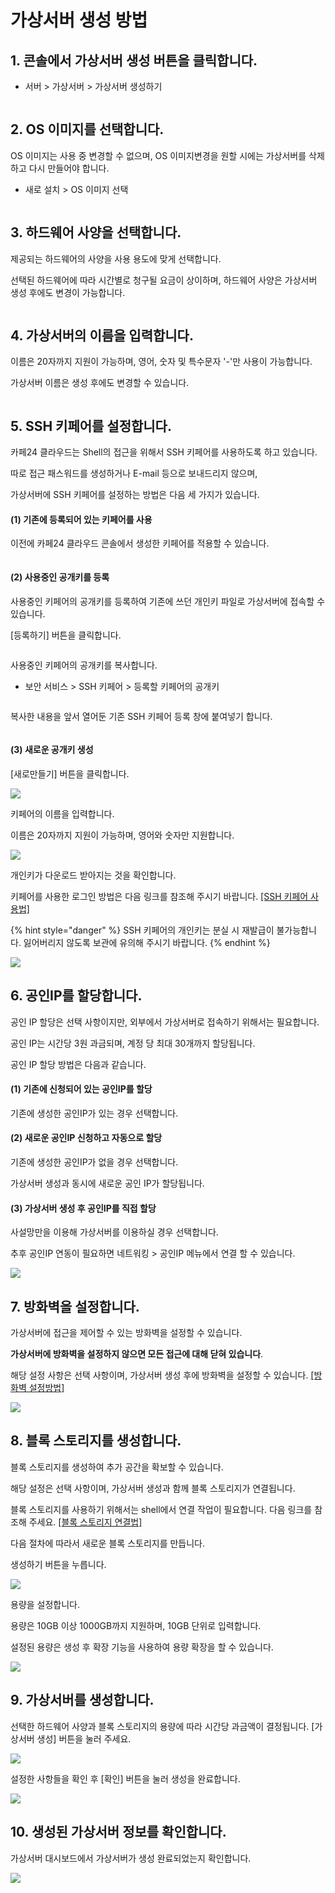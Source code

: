 # 가상서버 생성 방법

## 1. 콘솔에서 가상서버 생성 버튼을 클릭합니다.

* 서버 > 가상서버 > 가상서버 생성하기

&#x20; <img src="https://filesystem.cafe24.com/hosting/cloud_service/2020/02/24/19721a16c543b5901674cf57fe87fbc8_1582521749.png" alt="" data-size="original">



## 2. OS 이미지를 선택합니다.

OS 이미지는 사용 중 변경할 수 없으며, OS 이미지변경을 원할 시에는 가상서버를 삭제하고 다시 만들어야 합니다.

* 새로 설치 > OS 이미지 선택

&#x20; <img src="https://filesystem.cafe24.com/hosting/cloud_service/2020/02/24/15bf717eeb660432396a287f9147e368_1582525122.png" alt="" data-size="original">



## 3. 하드웨어 사양을 선택합니다.

제공되는 하드웨어의 사양을 사용 용도에 맞게 선택합니다.

선택된 하드웨어에 따라 시간별로 청구될 요금이 상이하며, 하드웨어 사양은 가상서버 생성 후에도 변경이 가능합니다.

&#x20; <img src="https://filesystem.cafe24.com/hosting/cloud_service/2020/02/24/7140e12d2557da7e02474d0fa93306d5_1582525242.png" alt="" data-size="original">



## 4. 가상서버의 이름을 입력합니다.

이름은 20자까지 지원이 가능하며, 영어, 숫자 및 특수문자 '-'만 사용이 가능합니다.

가상서버 이름은 생성 후에도 변경할 수 있습니다.

&#x20; <img src="https://filesystem.cafe24.com/hosting/cloud_service/2020/02/24/ee785d7baec674f5aae85dd2deb0a306_1582525303.png" alt="" data-size="original">



## 5. SSH 키페어를 설정합니다.

카페24 클라우드는 Shell의 접근을 위해서 SSH 키페어를 사용하도록 하고 있습니다.

따로 접근 패스워드를 생성하거나 E-mail 등으로 보내드리지 않으며,

가상서버에 SSH 키페어를 설정하는 방법은 다음 세 가지가 있습니다.

#### (1) 기존에 등록되어 있는 키페어를 사용

이전에 카페24 클라우드 콘솔에서 생성한 키페어를 적용할 수 있습니다.

&#x20; <img src="https://filesystem.cafe24.com/hosting/cloud_service/2021/05/24/7c4ba23274531abf51cc31b05242ffd9_1621834120.png" alt="" data-size="original">

#### (2) 사용중인 공개키를 등록

사용중인 키페어의 공개키를 등록하여 기존에 쓰던 개인키 파일로 가상서버에 접속할 수 있습니다.

\[등록하기] 버튼을 클릭합니다.

&#x20; <img src="https://filesystem.cafe24.com/hosting/cloud_service/2021/05/24/02e30fdcdcdb7409c72ffe4b158f4cd9_1621834199.jpg" alt="" data-size="original">

사용중인 키페어의 공개키를 복사합니다.

* 보안 서비스 > SSH 키페어 > 등록할 키페어의 공개키

&#x20; <img src="https://filesystem.cafe24.com/hosting/cloud_service/2021/05/24/fc0a122c58ef5c0bb33c8e0427029cf8_1621834588.png" alt="" data-size="original">

복사한 내용을 앞서 열어둔 기존 SSH 키페어  등록 창에 붙여넣기 합니다.

&#x20; <img src="https://filesystem.cafe24.com/hosting/cloud_service/2021/05/24/12b8c0d104fd54977cb906d0634a59a2_1621834733.jpg" alt="" data-size="original">

#### (3)  새로운 공개키 생성

\[새로만들기] 버튼을 클릭합니다.

&#x20; ![](https://filesystem.cafe24.com/hosting/cloud\_service/2020/02/24/fb4c10053a071a85348757dcd8a60f39\_1582525539.png)&#x20;

키페어의 이름을 입력합니다.

이름은 20자까지 지원이 가능하며, 영어와 숫자만 지원합니다.

&#x20; ![](https://filesystem.cafe24.com/hosting/cloud\_service/2020/02/24/22053d1bbf2f53f96a104c7a88d44cce\_1582527935.png)

개인키가 다운로드 받아지는 것을 확인합니다.&#x20;

키페어를 사용한 로그인 방법은 다음 링크를 참조해 주시기 바랍니다. [\[SSH 키페어 사용법\]](https://console.cafe24.com/support/faq/view?idx=71)

{% hint style="danger" %}
SSH 키페어의 개인키는 분실 시 재발급이 불가능합니다. 잃어버리지 않도록 보관에 유의해 주시기 바랍니다.
{% endhint %}

&#x20; ![](https://filesystem.cafe24.com/hosting/cloud\_service/2020/02/24/233dd4df8b8227ca0bbbd5425c29ceea\_1582527961.png)



## 6. 공인IP를 할당합니다.

공인 IP 할당은 선택 사항이지만, 외부에서 가상서버로 접속하기 위해서는 필요합니다.

공인 IP는 시간당 3원 과금되며, 계정 당 최대 30개까지 할당됩니다.

공인 IP 할당 방법은 다음과 같습니다.

#### (1) 기존에 신청되어 있는 공인IP를 할당

기존에 생성한 공인IP가 있는 경우 선택합니다.

#### (2) 새로운 공인IP 신청하고 자동으로 할당

기존에 생성한 공인IP가 없을 경우 선택합니다.

가상서버 생성과 동시에 새로운 공인 IP가 할당됩니다.

#### (3) 가상서버 생성 후 공인IP를 직접 할당

사설망만을 이용해 가상서버를 이용하실 경우 선택합니다.

추후 공인IP 연동이 필요하면 네트워킹 > 공인IP 메뉴에서 연결 할 수 있습니다.

&#x20; ![](https://filesystem.cafe24.com/hosting/cloud\_service/2020/11/13/bbaa88e39fd7cad174bddc7d6963a8ea\_1605251451.jpg)



## 7. 방화벽을 설정합니다.

가상서버에 접근을 제어할 수 있는 방화벽을 설정할 수 있습니다.

**가상서버에 방화벽을 설정하지 않으면 모든 접근에 대해 닫혀 있습니다**.

해당 설정 사항은 선택 사항이며, 가상서버 생성 후에 방화벽을 설정할 수 있습니다. [\[방화벽 설정방법\]](https://console.cafe24.com/support/faq/view?idx=95)

&#x20; ![](https://filesystem.cafe24.com/hosting/cloud\_service/2020/02/24/cb6ccb8a018c9acc891f0da3d20a48b2\_1582528000.png)



## 8. 블록 스토리지를 생성합니다.

블록 스토리지를 생성하여 추가 공간을 확보할 수 있습니다.&#x20;

해당 설정은 선택 사항이며, 가상서버 생성과 함께 블록 스토리지가 연결됩니다.

블록 스토리지를 사용하기 위해서는 shell에서 연결 작업이 필요합니다. 다음 링크를 참조해 주세요. [\[블록 스토리지 연결법\]](https://console.cafe24.com/support/faq/view?idx=47)

다음 절차에 따라서 새로운 블록 스토리지를 만듭니다.

생성하기 버튼을 누릅니다.

&#x20; ![](https://filesystem.cafe24.com/hosting/cloud\_service/2020/02/24/9454d1ec912a655c37d7451a169204bf\_1582528597.png)

용량을 설정합니다.

용량은 10GB 이상 1000GB까지 지원하며, 10GB 단위로 입력합니다.

설정된 용량은 생성 후 확장 기능을 사용하여 용량 확장을 할 수 있습니다.

&#x20; ![](https://filesystem.cafe24.com/hosting/cloud\_service/2020/02/24/93770250fa2c8ed6933b671bafcae27c\_1582528609.png)



## 9. 가상서버를 생성합니다.

선택한 하드웨어 사양과 블록 스토리지의 용량에 따라 시간당 과금액이 결정됩니다. \[가상서버 생성] 버튼을 눌러 주세요.

&#x20; ![](https://filesystem.cafe24.com/hosting/cloud\_service/2020/02/24/a5337e19fcf5309c8235ce58c152828b\_1582528992.png)&#x20;

설정한 사항들을 확인 후 \[확인] 버튼을 눌러 생성을 완료합니다.

&#x20; ![](https://filesystem.cafe24.com/hosting/cloud\_service/2020/02/24/614e1fe5da56bd04cd9508e50e7be38b\_1582529009.png)



## 10. 생성된 가상서버 정보를 확인합니다.

가상서버 대시보드에서 가상서버가 생성 완료되었는지 확인합니다.

&#x20; ![](https://filesystem.cafe24.com/hosting/cloud\_service/2020/02/24/571f13d1ebbaaf2698680389c3c4e157\_1582529445.png)
